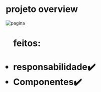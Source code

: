 # projeto overview

<img src='https://i.ibb.co/wBztJRf/Localhost-Generic-Laptop-2021-08-31-at-7-01-43-PM.jpg' alt='pagina'/>
<ul>
<h1>feitos:<h1/>
<li>responsabilidade✔️
 <li>Componentes✔️
<ul/>

